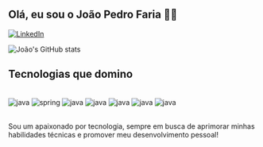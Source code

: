 ## Olá, eu sou o João Pedro Faria 👨‍💻

[![LinkedIn](https://img.shields.io/badge/LinkedIn-0077B5?style=for-the-badge&logo=linkedin&logoColor=white)](https://www.linkedin.com/in/joao-pedro-faria-dev?utm_source=share&utm_campaign=share_via&utm_content=profile&utm_medium=ios_app)

![João's GitHub stats](https://github-readme-stats.vercel.app/api?username=jl2218&show_icons=true&theme=radical)

## Tecnologias que domino

<div style="display: inline_block"><br/>
  <img align="center" alt="java" src="https://img.shields.io/badge/Java-ED8B00?style=for-the-badge&logo=openjdk&logoColor=white"/>
  <img align="center" alt="spring" src="https://img.shields.io/badge/Spring-6DB33F?style=for-the-badge&logo=spring&logoColor=white"/>
  <img align="center" alt="java" src="https://img.shields.io/badge/json%20web%20tokens-323330?style=for-the-badge&logo=json-web-tokens&logoColor=pink"/>
  <img align="center" alt="java" src="https://img.shields.io/badge/MongoDB-4EA94B?style=for-the-badge&logo=mongodb&logoColor=white"/>
  <img align="center" alt="java" src="https://img.shields.io/badge/PostgreSQL-316192?style=for-the-badge&logo=postgresql&logoColor=white"/>
  <img align="center" alt="java" src="https://img.shields.io/badge/rabbitmq-%23FF6600.svg?&style=for-the-badge&logo=rabbitmq&logoColor=white"/>
  <img align="center" alt="java" src="https://img.shields.io/badge/docker-%230db7ed.svg?style=for-the-badge&logo=docker&logoColor=white"/>
</div><br/>

Sou um apaixonado por tecnologia, sempre em busca de aprimorar minhas habilidades técnicas e promover meu desenvolvimento pessoal!
